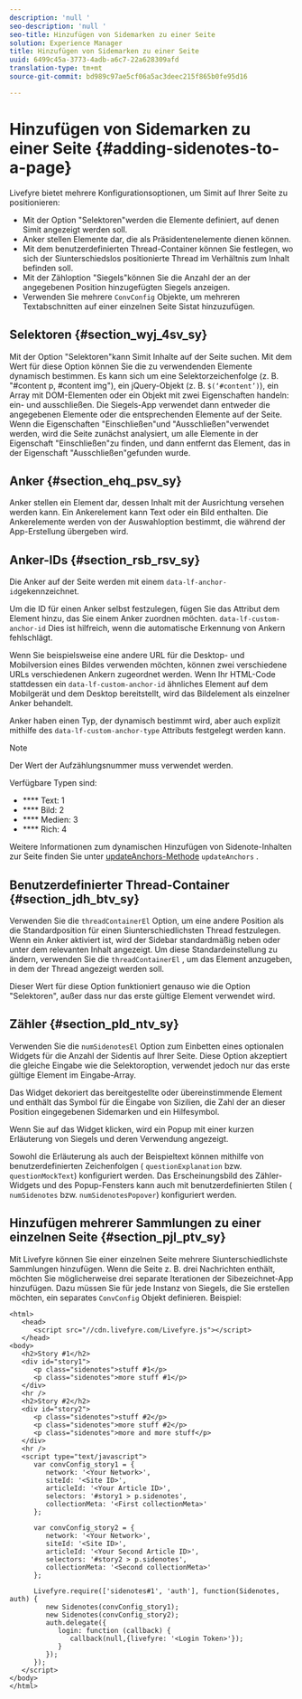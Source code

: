 ```yaml
---
description: 'null '
seo-description: 'null '
seo-title: Hinzufügen von Sidemarken zu einer Seite
solution: Experience Manager
title: Hinzufügen von Sidemarken zu einer Seite
uuid: 6499c45a-3773-4adb-a6c7-22a628309afd
translation-type: tm+mt
source-git-commit: bd989c97ae5cf06a5ac3deec215f865b0fe95d16

---
```



# Hinzufügen von Sidemarken zu einer Seite {#adding-sidenotes-to-a-page}

Livefyre bietet mehrere Konfigurationsoptionen, um Simit auf Ihrer Seite zu positionieren:

* Mit der Option "Selektoren"werden die Elemente definiert, auf denen Simit angezeigt werden soll.
* Anker stellen Elemente dar, die als Präsidentenelemente dienen können.
* Mit dem benutzerdefinierten Thread-Container können Sie festlegen, wo sich der Siunterschiedslos positionierte Thread im Verhältnis zum Inhalt befinden soll.
* Mit der Zähloption "Siegels"können Sie die Anzahl der an der angegebenen Position hinzugefügten Siegels anzeigen.
* Verwenden Sie mehrere `ConvConfig` Objekte, um mehreren Textabschnitten auf einer einzelnen Seite Sistat hinzuzufügen.

## Selektoren {#section_wyj_4sv_sy}

Mit der Option "Selektoren"kann Simit Inhalte auf der Seite suchen. Mit dem Wert für diese Option können Sie die zu verwendenden Elemente dynamisch bestimmen. Es kann sich um eine Selektorzeichenfolge (z. B. "#content p, #content img"), ein jQuery-Objekt (z. B. `$(‘#content’)`), ein Array mit DOM-Elementen oder ein Objekt mit zwei Eigenschaften handeln: ein- und ausschließen. Die Siegels-App verwendet dann entweder die angegebenen Elemente oder die entsprechenden Elemente auf der Seite. Wenn die Eigenschaften "Einschließen"und "Ausschließen"verwendet werden, wird die Seite zunächst analysiert, um alle Elemente in der Eigenschaft "Einschließen"zu finden, und dann entfernt das Element, das in der Eigenschaft "Ausschließen"gefunden wurde.

## Anker {#section_ehq_psv_sy}

Anker stellen ein Element dar, dessen Inhalt mit der Ausrichtung versehen werden kann. Ein Ankerelement kann Text oder ein Bild enthalten. Die Ankerelemente werden von der Auswahloption bestimmt, die während der App-Erstellung übergeben wird.

## Anker-IDs {#section_rsb_rsv_sy}

Die Anker auf der Seite werden mit einem `data-lf-anchor-id`gekennzeichnet.

Um die ID für einen Anker selbst festzulegen, fügen Sie das Attribut dem Element hinzu, das Sie einem Anker zuordnen möchten. `data-lf-custom-anchor-id` Dies ist hilfreich, wenn die automatische Erkennung von Ankern fehlschlägt.

Wenn Sie beispielsweise eine andere URL für die Desktop- und Mobilversion eines Bildes verwenden möchten, können zwei verschiedene URLs verschiedenen Ankern zugeordnet werden. Wenn Ihr HTML-Code stattdessen ein `data-lf-custom-anchor-id` ähnliches Element auf dem Mobilgerät und dem Desktop bereitstellt, wird das Bildelement als einzelner Anker behandelt.

Anker haben einen Typ, der dynamisch bestimmt wird, aber auch explizit mithilfe des `data-lf-custom-anchor-type` Attributs festgelegt werden kann.

>[!NOTE]
>
>Der Wert der Aufzählungsnummer muss verwendet werden.

Verfügbare Typen sind:

* **** Text: 1
* **** Bild: 2
* **** Medien: 3
* **** Rich: 4

Weitere Informationen zum dynamischen Hinzufügen von Sidenote-Inhalten zur Seite finden Sie unter [updateAnchors-Methode](/help/implementation/c-app-integrations/c-sidenotes-integration/update-anchors-method.md) `updateAnchors` .

## Benutzerdefinierter Thread-Container {#section_jdh_btv_sy}

Verwenden Sie die `threadContainerEl` Option, um eine andere Position als die Standardposition für einen Siunterschiedlichsten Thread festzulegen. Wenn ein Anker aktiviert ist, wird der Sidebar standardmäßig neben oder unter dem relevanten Inhalt angezeigt. Um diese Standardeinstellung zu ändern, verwenden Sie die `threadContainerEl` , um das Element anzugeben, in dem der Thread angezeigt werden soll.

Dieser Wert für diese Option funktioniert genauso wie die Option "Selektoren", außer dass nur das erste gültige Element verwendet wird.

## Zähler {#section_pld_ntv_sy}

Verwenden Sie die `numSidenotesEl` Option zum Einbetten eines optionalen Widgets für die Anzahl der Sidentis auf Ihrer Seite. Diese Option akzeptiert die gleiche Eingabe wie die Selektoroption, verwendet jedoch nur das erste gültige Element im Eingabe-Array.

Das Widget dekoriert das bereitgestellte oder übereinstimmende Element und enthält das Symbol für die Eingabe von Sizilien, die Zahl der an dieser Position eingegebenen Sidemarken und ein Hilfesymbol.

Wenn Sie auf das Widget klicken, wird ein Popup mit einer kurzen Erläuterung von Siegels und deren Verwendung angezeigt.

Sowohl die Erläuterung als auch der Beispieltext können mithilfe von benutzerdefinierten Zeichenfolgen ( `questionExplanation` bzw. `questionMockText`) konfiguriert werden. Das Erscheinungsbild des Zähler-Widgets und des Popup-Fensters kann auch mit benutzerdefinierten Stilen ( `numSidenotes` bzw. `numSidenotesPopover`) konfiguriert werden.

## Hinzufügen mehrerer Sammlungen zu einer einzelnen Seite {#section_pjl_ptv_sy}

Mit Livefyre können Sie einer einzelnen Seite mehrere Siunterschiedlichste Sammlungen hinzufügen. Wenn die Seite z. B. drei Nachrichten enthält, möchten Sie möglicherweise drei separate Iterationen der Sibezeichnet-App hinzufügen. Dazu müssen Sie für jede Instanz von Siegels, die Sie erstellen möchten, ein separates `ConvConfig` Objekt definieren. Beispiel:

```
<html> 
   <head> 
      <script src="//cdn.livefyre.com/Livefyre.js"></script> 
   </head> 
<body> 
   <h2>Story #1</h2> 
   <div id="story1"> 
      <p class="sidenotes">stuff #1</p> 
      <p class="sidenotes">more stuff #1</p> 
   </div> 
   <hr /> 
   <h2>Story #2</h2> 
   <div id="story2"> 
      <p class="sidenotes">stuff #2</p> 
      <p class="sidenotes">more stuff #2</p> 
      <p class="sidenotes">more and more stuff</p> 
   </div> 
   <hr /> 
   <script type="text/javascript"> 
      var convConfig_story1 = { 
         network: '<Your Network>', 
         siteId: '<Site ID>', 
         articleId: '<Your Article ID>', 
         selectors: '#story1 > p.sidenotes', 
         collectionMeta: '<First collectionMeta>' 
      }; 
  
      var convConfig_story2 = { 
         network: '<Your Network>', 
         siteId: '<Site ID>', 
         articleId: '<Your Second Article ID>', 
         selectors: '#story2 > p.sidenotes', 
         collectionMeta: '<Second collectionMeta>' 
      }; 
  
      Livefyre.require(['sidenotes#1', 'auth'], function(Sidenotes, auth) { 
         new Sidenotes(convConfig_story1); 
         new Sidenotes(convConfig_story2); 
         auth.delegate({ 
            login: function (callback) { 
               callback(null,{livefyre: '<Login Token>'}); 
            } 
         }); 
      }); 
   </script> 
</body> 
</html>
```
